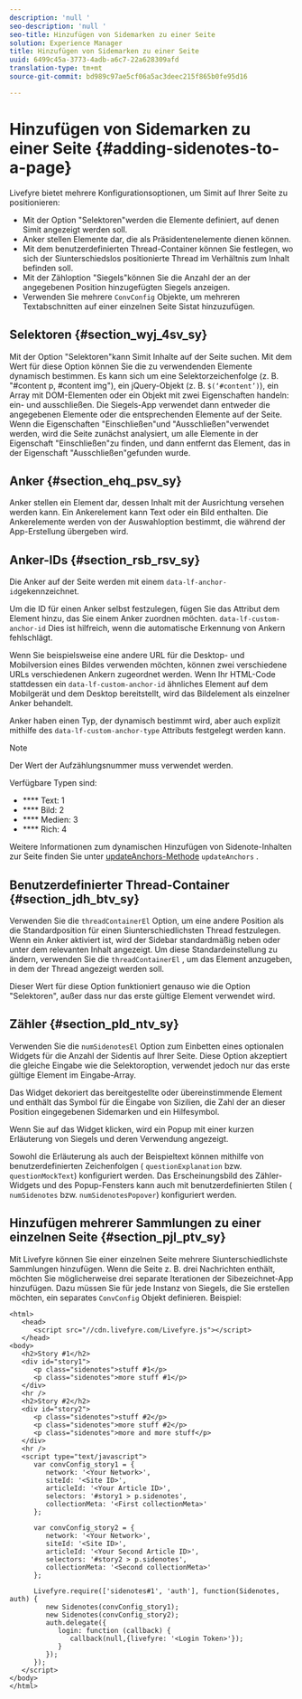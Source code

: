 ```yaml
---
description: 'null '
seo-description: 'null '
seo-title: Hinzufügen von Sidemarken zu einer Seite
solution: Experience Manager
title: Hinzufügen von Sidemarken zu einer Seite
uuid: 6499c45a-3773-4adb-a6c7-22a628309afd
translation-type: tm+mt
source-git-commit: bd989c97ae5cf06a5ac3deec215f865b0fe95d16

---
```



# Hinzufügen von Sidemarken zu einer Seite {#adding-sidenotes-to-a-page}

Livefyre bietet mehrere Konfigurationsoptionen, um Simit auf Ihrer Seite zu positionieren:

* Mit der Option "Selektoren"werden die Elemente definiert, auf denen Simit angezeigt werden soll.
* Anker stellen Elemente dar, die als Präsidentenelemente dienen können.
* Mit dem benutzerdefinierten Thread-Container können Sie festlegen, wo sich der Siunterschiedslos positionierte Thread im Verhältnis zum Inhalt befinden soll.
* Mit der Zähloption "Siegels"können Sie die Anzahl der an der angegebenen Position hinzugefügten Siegels anzeigen.
* Verwenden Sie mehrere `ConvConfig` Objekte, um mehreren Textabschnitten auf einer einzelnen Seite Sistat hinzuzufügen.

## Selektoren {#section_wyj_4sv_sy}

Mit der Option "Selektoren"kann Simit Inhalte auf der Seite suchen. Mit dem Wert für diese Option können Sie die zu verwendenden Elemente dynamisch bestimmen. Es kann sich um eine Selektorzeichenfolge (z. B. "#content p, #content img"), ein jQuery-Objekt (z. B. `$(‘#content’)`), ein Array mit DOM-Elementen oder ein Objekt mit zwei Eigenschaften handeln: ein- und ausschließen. Die Siegels-App verwendet dann entweder die angegebenen Elemente oder die entsprechenden Elemente auf der Seite. Wenn die Eigenschaften "Einschließen"und "Ausschließen"verwendet werden, wird die Seite zunächst analysiert, um alle Elemente in der Eigenschaft "Einschließen"zu finden, und dann entfernt das Element, das in der Eigenschaft "Ausschließen"gefunden wurde.

## Anker {#section_ehq_psv_sy}

Anker stellen ein Element dar, dessen Inhalt mit der Ausrichtung versehen werden kann. Ein Ankerelement kann Text oder ein Bild enthalten. Die Ankerelemente werden von der Auswahloption bestimmt, die während der App-Erstellung übergeben wird.

## Anker-IDs {#section_rsb_rsv_sy}

Die Anker auf der Seite werden mit einem `data-lf-anchor-id`gekennzeichnet.

Um die ID für einen Anker selbst festzulegen, fügen Sie das Attribut dem Element hinzu, das Sie einem Anker zuordnen möchten. `data-lf-custom-anchor-id` Dies ist hilfreich, wenn die automatische Erkennung von Ankern fehlschlägt.

Wenn Sie beispielsweise eine andere URL für die Desktop- und Mobilversion eines Bildes verwenden möchten, können zwei verschiedene URLs verschiedenen Ankern zugeordnet werden. Wenn Ihr HTML-Code stattdessen ein `data-lf-custom-anchor-id` ähnliches Element auf dem Mobilgerät und dem Desktop bereitstellt, wird das Bildelement als einzelner Anker behandelt.

Anker haben einen Typ, der dynamisch bestimmt wird, aber auch explizit mithilfe des `data-lf-custom-anchor-type` Attributs festgelegt werden kann.

>[!NOTE]
>
>Der Wert der Aufzählungsnummer muss verwendet werden.

Verfügbare Typen sind:

* **** Text: 1
* **** Bild: 2
* **** Medien: 3
* **** Rich: 4

Weitere Informationen zum dynamischen Hinzufügen von Sidenote-Inhalten zur Seite finden Sie unter [updateAnchors-Methode](/help/implementation/c-app-integrations/c-sidenotes-integration/update-anchors-method.md) `updateAnchors` .

## Benutzerdefinierter Thread-Container {#section_jdh_btv_sy}

Verwenden Sie die `threadContainerEl` Option, um eine andere Position als die Standardposition für einen Siunterschiedlichsten Thread festzulegen. Wenn ein Anker aktiviert ist, wird der Sidebar standardmäßig neben oder unter dem relevanten Inhalt angezeigt. Um diese Standardeinstellung zu ändern, verwenden Sie die `threadContainerEl` , um das Element anzugeben, in dem der Thread angezeigt werden soll.

Dieser Wert für diese Option funktioniert genauso wie die Option "Selektoren", außer dass nur das erste gültige Element verwendet wird.

## Zähler {#section_pld_ntv_sy}

Verwenden Sie die `numSidenotesEl` Option zum Einbetten eines optionalen Widgets für die Anzahl der Sidentis auf Ihrer Seite. Diese Option akzeptiert die gleiche Eingabe wie die Selektoroption, verwendet jedoch nur das erste gültige Element im Eingabe-Array.

Das Widget dekoriert das bereitgestellte oder übereinstimmende Element und enthält das Symbol für die Eingabe von Sizilien, die Zahl der an dieser Position eingegebenen Sidemarken und ein Hilfesymbol.

Wenn Sie auf das Widget klicken, wird ein Popup mit einer kurzen Erläuterung von Siegels und deren Verwendung angezeigt.

Sowohl die Erläuterung als auch der Beispieltext können mithilfe von benutzerdefinierten Zeichenfolgen ( `questionExplanation` bzw. `questionMockText`) konfiguriert werden. Das Erscheinungsbild des Zähler-Widgets und des Popup-Fensters kann auch mit benutzerdefinierten Stilen ( `numSidenotes` bzw. `numSidenotesPopover`) konfiguriert werden.

## Hinzufügen mehrerer Sammlungen zu einer einzelnen Seite {#section_pjl_ptv_sy}

Mit Livefyre können Sie einer einzelnen Seite mehrere Siunterschiedlichste Sammlungen hinzufügen. Wenn die Seite z. B. drei Nachrichten enthält, möchten Sie möglicherweise drei separate Iterationen der Sibezeichnet-App hinzufügen. Dazu müssen Sie für jede Instanz von Siegels, die Sie erstellen möchten, ein separates `ConvConfig` Objekt definieren. Beispiel:

```
<html> 
   <head> 
      <script src="//cdn.livefyre.com/Livefyre.js"></script> 
   </head> 
<body> 
   <h2>Story #1</h2> 
   <div id="story1"> 
      <p class="sidenotes">stuff #1</p> 
      <p class="sidenotes">more stuff #1</p> 
   </div> 
   <hr /> 
   <h2>Story #2</h2> 
   <div id="story2"> 
      <p class="sidenotes">stuff #2</p> 
      <p class="sidenotes">more stuff #2</p> 
      <p class="sidenotes">more and more stuff</p> 
   </div> 
   <hr /> 
   <script type="text/javascript"> 
      var convConfig_story1 = { 
         network: '<Your Network>', 
         siteId: '<Site ID>', 
         articleId: '<Your Article ID>', 
         selectors: '#story1 > p.sidenotes', 
         collectionMeta: '<First collectionMeta>' 
      }; 
  
      var convConfig_story2 = { 
         network: '<Your Network>', 
         siteId: '<Site ID>', 
         articleId: '<Your Second Article ID>', 
         selectors: '#story2 > p.sidenotes', 
         collectionMeta: '<Second collectionMeta>' 
      }; 
  
      Livefyre.require(['sidenotes#1', 'auth'], function(Sidenotes, auth) { 
         new Sidenotes(convConfig_story1); 
         new Sidenotes(convConfig_story2); 
         auth.delegate({ 
            login: function (callback) { 
               callback(null,{livefyre: '<Login Token>'}); 
            } 
         }); 
      }); 
   </script> 
</body> 
</html>
```
